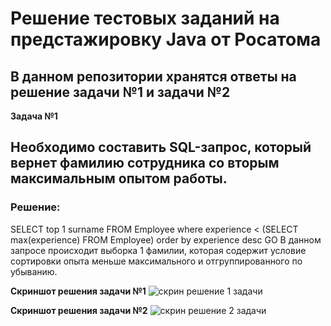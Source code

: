 # Решение тестовых заданий на предстажировку Java от Росатома

## В данном репозитории хранятся ответы на решение задачи №1 и задачи №2
**Задача №1** 

## Необходимо составить SQL-запрос, который вернет фамилию сотрудника со вторым максимальным опытом работы.
### Решение:

SELECT top 1 surname
FROM Employee
    where experience < (SELECT max(experience) FROM Employee)
	order by experience desc
GO
В данном запросе происходит выборка 1 фамилии, которая содержит условие сортировки опыта меньше максимального и отгруппированного по убыванию.

**Скриншот решения задачи №1**
![скрин решение 1 задачи]()

**Скриншот решения задачи №2**
![скрин решение 2 задачи]()
